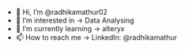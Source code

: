 - 👋 Hi, I’m @radhikamathur02
- 👀 I’m interested in -> Data Analysing 
- 🌱 I’m currently learning -> alteryx 
- 📫 How to reach me -> LinkedIn: @radhikamathur


